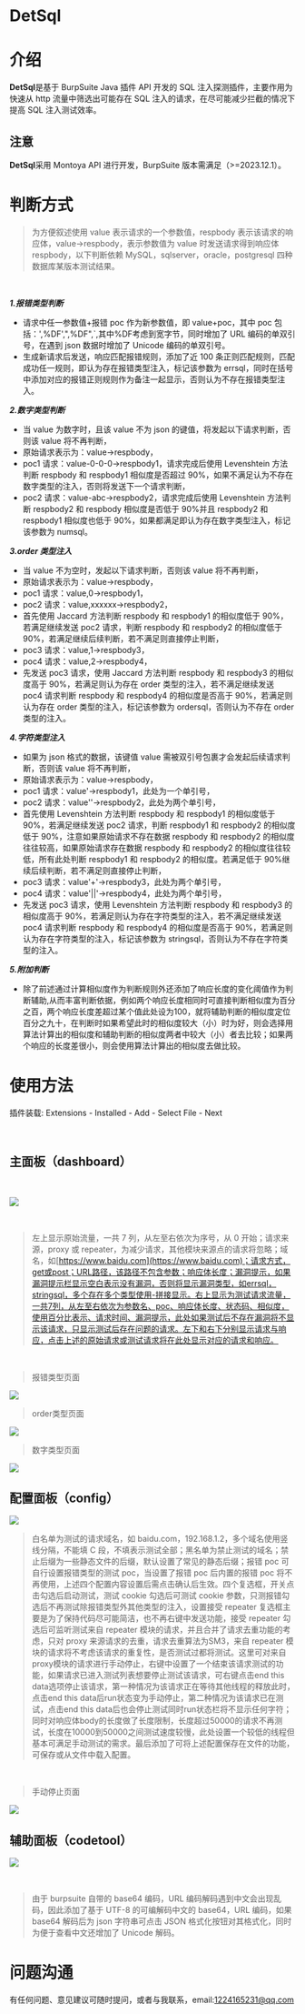 # DetSql

# 介绍

**DetSql**是基于 BurpSuite Java 插件 API 开发的 SQL 注入探测插件，主要作用为快速从 http 流量中筛选出可能存在 SQL 注入的请求，在尽可能减少拦截的情况下提高 SQL 注入测试效率。
<br/>

## 注意

**DetSql**采用 Montoya API 进行开发，BurpSuite 版本需满足（>=2023.12.1）。

# 判断方式

> 为方便叙述使用 value 表示请求的一个参数值，respbody 表示该请求的响应体，value->respbody，表示参数值为 value 时发送请求得到响应体 respbody，以下判断依赖 MySQL，sqlserver，oracle，postgresql 四种数据库某版本测试结果。

<br/>

**_1.报错类型判断_**
<br/>

- 请求中任一参数值+报错 poc 作为新参数值，即 value+poc，其中 poc 包括：',%DF',",%DF",\`,其中%DF考虑到宽字节，同时增加了 URL 编码的单双引号，在遇到 json 数据时增加了 Unicode 编码的单双引号。
- 生成新请求后发送，响应匹配报错规则，添加了近 100 条正则匹配规则，匹配成功任一规则，即认为存在报错类型注入，标记该参数为 errsql，同时在括号中添加对应的报错正则规则作为备注一起显示，否则认为不存在报错类型注入。
  <br/>

**_2.数字类型判断_**
<br/>

- 当 value 为数字时，且该 value 不为 json 的键值，将发起以下请求判断，否则该 value 将不再判断，
  <br/>
- 原始请求表示为：value->respbody，
  <br/>
- poc1 请求：value-0-0-0->respbody1，请求完成后使用 Levenshtein 方法判断 respbody 和 respbody1 相似度是否超过 90%，如果不满足认为不存在数字类型的注入，否则将发送下一个请求判断，
  <br/>
- poc2 请求：value-abc->respbody2，请求完成后使用 Levenshtein 方法判断 respbody2 和 respbody 相似度是否低于 90%并且 respbody2 和 respbody1 相似度也低于 90%，如果都满足即认为存在数字类型注入，标记该参数为 numsql。
  <br/>

**_3.order 类型注入_**
<br/>

- 当 value 不为空时，发起以下请求判断，否则该 value 将不再判断，
  <br/>
- 原始请求表示为：value->respbody，
  <br/>
- poc1 请求：value,0->respbody1，
  <br/>
- poc2 请求：value,xxxxxx->respbody2，
  <br/>
- 首先使用 Jaccard 方法判断 respbody 和 respbody1 的相似度低于 90%，若满足继续发送 poc2 请求，判断 respbody 和 respbody2 的相似度低于 90%，若满足继续后续判断，若不满足则直接停止判断，
  <br/>
- poc3 请求：value,1->respbody3，
  <br/>
- poc4 请求：value,2->respbody4，
  <br/>
- 先发送 poc3 请求，使用 Jaccard 方法判断 respbody 和 respbody3 的相似度高于 90%，若满足则认为存在 order 类型的注入，若不满足继续发送 poc4 请求判断 respbody 和 respbody4 的相似度是否高于 90%，若满足则认为存在 order 类型的注入，标记该参数为 ordersql，否则认为不存在 order 类型的注入。
  <br/>

**_4.字符类型注入_**
<br/>

- 如果为 json 格式的数据，该键值 value 需被双引号包裹才会发起后续请求判断，否则该 value 将不再判断，
  <br/>
- 原始请求表示为：value->respbody，
  <br/>
- poc1 请求：value'->respbody1，此处为一个单引号，
  <br/>
- poc2 请求：value''->respbody2，此处为两个单引号，
  <br/>
- 首先使用 Levenshtein 方法判断 respbody 和 respbody1 的相似度低于 90%，若满足继续发送 poc2 请求，判断 respbody1 和 respbody2 的相似度低于 90%，注意如果原始请求不存在数据 respbody 和 respbody2 的相似度往往较高，如果原始请求存在数据 respbody 和 respbody2 的相似度往往较低，所有此处判断 respbody1 和 respbody2 的相似度。若满足低于 90%继续后续判断，若不满足则直接停止判断，
  <br/>
- poc3 请求：value'+'->respbody3，此处为两个单引号，
  <br/>
- poc4 请求：value'||'->respbody4，此处为两个单引号，
  <br/>
- 先发送 poc3 请求，使用 Levenshtein 方法判断 respbody 和 respbody3 的相似度高于 90%，若满足则认为存在字符类型的注入，若不满足继续发送 poc4 请求判断 respbody 和 respbody4 的相似度是否高于 90%，若满足则认为存在字符类型的注入，标记该参数为 stringsql，否则认为不存在字符类型的注入。

**_5.附加判断_**
<br/>

- 除了前述通过计算相似度作为判断规则外还添加了响应长度的变化阈值作为判断辅助,从而丰富判断依据，例如两个响应长度相同时可直接判断相似度为百分之百，两个响应长度差超过某个值此处设为100，就将辅助判断的相似度定位百分之九十，在判断时如果希望此时的相似度较大（小）时为好，则会选择用算法计算出的相似度和辅助判断的相似度两者中较大（小）者去比较；如果两个响应的长度差很小，则会使用算法计算出的相似度去做比较。

# 使用方法

插件装载: Extensions - Installed - Add - Select File - Next

<br/>

## 主面板（dashboard）

<br/>

![](https://files.mdnice.com/user/72769/4a808ce4-338a-4267-a46b-baca61e6f7bf.jpg)

<br/>

> 左上显示原始流量，一共 7 列，从左至右依次为序号，从 0 开始；请求来源，proxy 或 repeater，为减少请求，其他模块来源点的请求将忽略；域名，如[https://www.baidu.com](https://www.baidu.com)；请求方式，get或post；URL路径，该路径不包含参数；响应体长度；漏洞提示，如果漏洞提示栏显示空白表示没有漏洞，否则将显示漏洞类型，如errsql，stringsql，多个存在多个类型使用-拼接显示。右上显示为测试请求流量，一共7列，从左至右依次为参数名、poc、响应体长度、状态码、相似度，使用百分比表示、请求时间、漏洞提示，此处如果测试后不存在漏洞将不显示该请求，只显示测试后存在问题的请求。左下和右下分别显示请求与响应，点击上述的原始请求或测试请求将在此处显示对应的请求和响应。

<br/>

> 报错类型页面

![](https://files.mdnice.com/user/72769/c0357afa-13b9-43de-8b7b-72c5e2dec1ac.png)

> order类型页面

![](https://files.mdnice.com/user/72769/7edd618c-85ca-4fc3-93aa-518b51dc191f.png)

> 数字类型页面

![](https://files.mdnice.com/user/72769/4c74ec12-8b5c-4869-9052-7ec75c12ce89.png)




## 配置面板（config）

![](https://files.mdnice.com/user/72769/4d65d891-2b81-4c00-8327-726d20d1f6ef.jpg)
<br/>

> 白名单为测试的请求域名，如 baidu.com，192.168.1.2，多个域名使用竖线分隔，不能填 C 段，不填表示测试全部；黑名单为禁止测试的域名；禁止后缀为一些静态文件的后缀，默认设置了常见的静态后缀；报错 poc 可自行设置报错类型的测试 poc，当设置了报错 poc 后内置的报错 poc 将不再使用，上述四个配置内容设置后需点击确认后生效。四个复选框，开关点击勾选后启动测试，测试 cookie 勾选后可测试 cookie 参数，只测报错勾选后不再测试除报错类型外其他类型的注入，设置接受 repeater 复选框主要是为了保持代码尽可能简洁，也不再右键中发送功能，接受 repeater 勾选后可监听测试来自 repeater 模块的请求，并且合并了请求去重功能的考虑，只对 proxy 来源请求的去重，请求去重算法为SM3，来自 repeater 模块的请求将不考虑该请求的重复性，是否测试过都将测试。这里可对来自proxy模块的请求进行手动停止，右键中设置了一个结束该请求测试的功能，如果请求已进入测试列表想要停止测试该请求，可右键点击end this data选项停止该请求，第一种情况为该请求正在等待其他线程的释放此时，点击end this data后run状态变为手动停止，第二种情况为该请求已在测试，点击end this data后也会停止测试同时run状态栏将不显示任何字符；同时对响应体body的长度做了长度限制，长度超过50000的请求不再测试，长度在10000到50000之间测试速度较慢，此处设置一个较低的线程但基本可满足手动测试的需求。最后添加了可将上述配置保存在文件的功能，可保存或从文件中载入配置。

<br/>


> 手动停止页面

![](https://files.mdnice.com/user/72769/681076cb-157a-4b9b-a429-6ba1692e198f.png)



## 辅助面板（codetool）

![](https://files.mdnice.com/user/72769/35961586-7f38-425e-8d6c-538a4f398fe7.jpg)

<br/>

> 由于 burpsuite 自带的 base64 编码，URL 编码解码遇到中文会出现乱码，因此添加了基于 UTF-8 的可编解码中文的 base64，URL 编码，如果 base64 解码后为 json 字符串可点击 JSON 格式化按钮对其格式化，同时为便于查看中文还增加了 Unicode 解码。

# 问题沟通

有任何问题、意见建议可随时提问，或者与我联系，email:1224165231@qq.com
